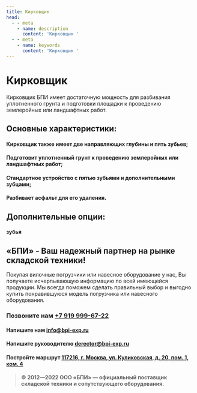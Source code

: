 ```yaml
---
title: Кирковщик
head:
  - - meta
    - name: description
      content: 'Кирковщик '
  - - meta
    - name: keywords 
      content: 'Кирковщик '
---
```


# Кирковщик

Кирковщик БПИ имеет достаточную мощность для разбивания уплотненного грунта и подготовки площадки к проведению землеройных или ландшафтных работ.

## Основные характеристики:
#### Кирковщик также имеет две направляющих глубины и пять зубьев;
#### Подготовит уплотненный грунт к проведению землеройных или ландшафтных работ;
#### Стандартное устройство с пятью зубьями и дополнительными зубцами;
#### Разбивает асфальт для его удаления.

## Дополнительные опции:
#### зубья









## «БПИ» - Ваш надежный партнер на рынке складской техники!

Покупая вилочные погрузчики или навесное оборудование у нас, Вы получаете исчерпывающую информацию по всей имеющейся продукции. Мы всегда поможем сделать правильный выбор и выгодно купить понравившуюся модель погрузчика или навесного оборудования.


### Позвоните нам <a href="tel:+79199996722">+7 919 999-67-22</a>

#### Напишите нам <a href="mailto:info@bpi-exp.ru">info@bpi-exp.ru</a>

#### Напишите руководителю <a href="mailto:derector@bpi-exp.ru">derector@bpi-exp.ru</a>

#### Постройте маршрут <a href="https://yandex.ru/maps/213/moscow/?from=api-maps&ll=37.560718%2C55.567506&mode=routes&origin=jsapi_2_1_79&rtext=~55.567988%2C37.560664&rtt=mt&ruri=~&z=19">117216, г. Москва, ул. Куликовская, д. 20, пом. 1, ком. 4</a>

> **© 2012—2022 ООО «БПИ» — официальный поставщик складской техники и сопутствующего оборудования.**
